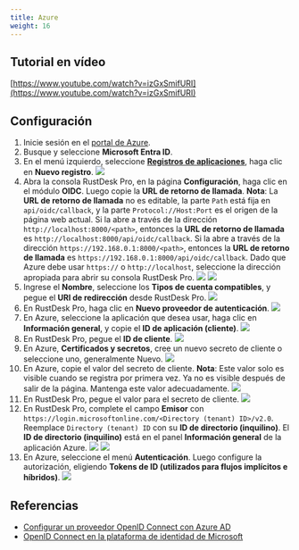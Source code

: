 ```yaml
---
title: Azure
weight: 16
---
```


## Tutorial en vídeo

[https://www.youtube.com/watch?v=izGxSmifURI](https://www.youtube.com/watch?v=izGxSmifURI)

## Configuración

1. Inicie sesión en el [portal de Azure](https://portal.azure.com).
2. Busque y seleccione **Microsoft Entra ID**.
3. En el menú izquierdo, seleccione [**Registros de aplicaciones**](https://portal.azure.com/#view/Microsoft_AAD_IAM/ActiveDirectoryMenuBlade/~/RegisteredApps), haga clic en **Nuevo registro**.
![](/docs/en/self-host/rustdesk-server-pro/oidc/azure/images/1-Azure-NewRegistration.png)
4. Abra la consola RustDesk Pro, en la página **Configuración**, haga clic en el módulo **OIDC**. Luego copie la **URL de retorno de llamada**. **Nota**: La **URL de retorno de llamada** no es editable, la parte `Path` está fija en `api/oidc/callback`, y la parte `Protocol://Host:Port` es el origen de la página web actual. Si la abre a través de la dirección `http://localhost:8000/<path>`, entonces la **URL de retorno de llamada** es `http://localhost:8000/api/oidc/callback`. Si la abre a través de la dirección `https://192.168.0.1:8000/<path>`, entonces la **URL de retorno de llamada** es `https://192.168.0.1:8000/api/oidc/callback`. Dado que Azure debe usar `https://` o `http://localhost`, seleccione la dirección apropiada para abrir su consola RustDesk Pro.
![](/docs/en/self-host/rustdesk-server-pro/oidc/azure/images/12-RustDesk-Callback.png)
![](/docs/en/self-host/rustdesk-server-pro/oidc/azure/images/2-Azure-Register-RecirectURIs-Restrictions.png)
5. Ingrese el **Nombre**, seleccione los **Tipos de cuenta compatibles**, y pegue el **URI de redirección** desde RustDesk Pro.
![](/docs/en/self-host/rustdesk-server-pro/oidc/azure/images/2-Azure-Register.png)
6. En RustDesk Pro, haga clic en **Nuevo proveedor de autenticación**.
![](/docs/en/self-host/rustdesk-server-pro/oidc/azure/images/3-RustDesk-NewAuthProvider.png)
7. En Azure, seleccione la aplicación que desea usar, haga clic en **Información general**, y copie el **ID de aplicación (cliente)**.
![](/docs/en/self-host/rustdesk-server-pro/oidc/azure/images/4-Azure-ClientID.png)
8. En RustDesk Pro, pegue el **ID de cliente**.
![](/docs/en/self-host/rustdesk-server-pro/oidc/azure/images/5-RustDesk-ClientID.png)
9. En Azure, **Certificados y secretos**, cree un nuevo secreto de cliente o seleccione uno, generalmente Nuevo.
![](/docs/en/self-host/rustdesk-server-pro/oidc/azure/images/6-Azure-NewOrSelectClientSecret.png)
10. En Azure, copie el valor del secreto de cliente. **Nota**: Este valor solo es visible cuando se registra por primera vez. Ya no es visible después de salir de la página. Mantenga este valor adecuadamente.
![](/docs/en/self-host/rustdesk-server-pro/oidc/azure/images/7-Azure-CopySecretValue.png)
11. En RustDesk Pro, pegue el valor para el secreto de cliente.
![](/docs/en/self-host/rustdesk-server-pro/oidc/azure/images/8-RustDesk-FillClientSecret.png)
12. En RustDesk Pro, complete el campo **Emisor** con `https://login.microsoftonline.com/<Directory (tenant) ID>/v2.0`. Reemplace `Directory (tenant) ID` con su **ID de directorio (inquilino)**. El **ID de directorio (inquilino)** está en el panel **Información general** de la aplicación Azure.
![](/docs/en/self-host/rustdesk-server-pro/oidc/azure/images/9-RustDesk-Issuer.png)
![](/docs/en/self-host/rustdesk-server-pro/oidc/azure/images/10-Azure-TenantID.png)
13. En Azure, seleccione el menú **Autenticación**. Luego configure la autorización, eligiendo **Tokens de ID (utilizados para flujos implícitos e híbridos)**.
![](/docs/en/self-host/rustdesk-server-pro/oidc/azure/images/11-Azure-Auth.png)

## Referencias

- [Configurar un proveedor OpenID Connect con Azure AD](https://learn.microsoft.com/en-us/power-pages/security/authentication/openid-settings)
- [OpenID Connect en la plataforma de identidad de Microsoft](https://learn.microsoft.com/en-us/azure/active-directory/develop/v2-protocols-oidc)